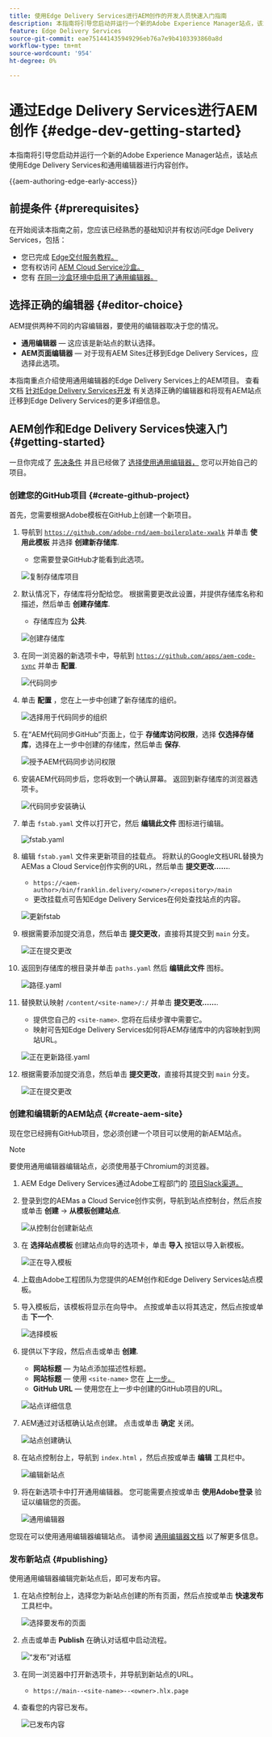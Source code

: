 ```yaml
---
title: 使用Edge Delivery Services进行AEM创作的开发人员快速入门指南
description: 本指南将引导您启动并运行一个新的Adobe Experience Manager站点，该站点使用Edge Delivery Services和通用编辑器进行内容创作
feature: Edge Delivery Services
source-git-commit: eae751441435949296eb76a7e9b4103393860a8d
workflow-type: tm+mt
source-wordcount: '954'
ht-degree: 0%

---
```



# 通过Edge Delivery Services进行AEM创作 {#edge-dev-getting-started}

本指南将引导您启动并运行一个新的Adobe Experience Manager站点，该站点使用Edge Delivery Services和通用编辑器进行内容创作。

{{aem-authoring-edge-early-access}}

## 前提条件 {#prerequisites}

在开始阅读本指南之前，您应该已经熟悉的基础知识并有权访问Edge Delivery Services，包括：

* 您已完成 [Edge交付服务教程。](/help/edge/developer/tutorial.md)
* 您有权访问 [AEM Cloud Service沙盒。](/help/implementing/cloud-manager/getting-access-to-aem-in-cloud/introduction-sandbox-programs.md)
* 您有 [在同一沙盒环境中启用了通用编辑器。](/help/implementing/universal-editor/getting-started.md)

## 选择正确的编辑器 {#editor-choice}

AEM提供两种不同的内容编辑器，要使用的编辑器取决于您的情况。

* **通用编辑器**  — 这应该是新站点的默认选择。
* **AEM页面编辑器**  — 对于现有AEM Sites迁移到Edge Delivery Services，应选择此选项。

本指南重点介绍使用通用编辑器的Edge Delivery Services上的AEM项目。 查看文档 [针对Edge Delivery Services开发](/help/edge/developing.md) 有关选择正确的编辑器和将现有AEM站点迁移到Edge Delivery Services的更多详细信息。

## AEM创作和Edge Delivery Services快速入门 {#getting-started}

一旦你完成了 [先决条件](#prerequisites) 并且已经做了 [选择使用通用编辑器，](#editor-choice) 您可以开始自己的项目。

### 创建您的GitHub项目 {#create-github-project}

首先，您需要根据Adobe模板在GitHub上创建一个新项目。

1. 导航到 [`https://github.com/adobe-rnd/aem-boilerplate-xwalk`](https://github.com/adobe-rnd/aem-boilerplate-xwalk) 并单击 **使用此模板** 并选择 **创建新存储库**.

   * 您需要登录GitHub才能看到此选项。

   ![复制存储库项目](assets/edge-dev-getting-started/use-template-project.png)

1. 默认情况下，存储库将分配给您。 根据需要更改此设置，并提供存储库名称和描述，然后单击 **创建存储库**.

   * 存储库应为 **公共**.

   ![创建存储库](assets/edge-dev-getting-started/create-repo.png)

1. 在同一浏览器的新选项卡中，导航到 [`https://github.com/apps/aem-code-sync`](https://github.com/apps/aem-code-sync) 并单击 **配置**.

   ![代码同步](assets/edge-dev-getting-started/configure-code-sync.png)

1. 单击 **配置** ，您在上一步中创建了新存储库的组织。

   ![选择用于代码同步的组织](assets/edge-dev-getting-started/code-sync-org.png)

1. 在“AEM代码同步GitHub”页面上，位于 **存储库访问权限**，选择 **仅选择存储库**，选择在上一步中创建的存储库，然后单击 **保存**.

   ![授予AEM代码同步访问权限](assets/edge-dev-getting-started/grant-code-sync-acces.png)

1. 安装AEM代码同步后，您将收到一个确认屏幕。 返回到新存储库的浏览器选项卡。

   ![代码同步安装确认](assets/edge-dev-getting-started/confirmation.png)

1. 单击 `fstab.yaml` 文件以打开它，然后 **编辑此文件** 图标进行编辑。

   ![fstab.yaml](assets/edge-dev-getting-started/fstab.png)

1. 编辑 `fstab.yaml` 文件来更新项目的挂载点。 将默认的Google文档URL替换为AEMas a Cloud Service创作实例的URL，然后单击 **提交更改……**.

   * `https://<aem-author>/bin/franklin.delivery/<owner>/<repository>/main`
   * 更改挂载点可告知Edge Delivery Services在何处查找站点的内容。

   ![更新fstab](assets/edge-dev-getting-started/fstab-update.png)

1. 根据需要添加提交消息，然后单击 **提交更改**，直接将其提交到 `main` 分支。

   ![正在提交更改](assets/edge-dev-getting-started/commit-fstab-changes.png)

1. 返回到存储库的根目录并单击 `paths.yaml` 然后 **编辑此文件** 图标。

   ![路径.yaml](assets/edge-dev-getting-started/paths.png)

1. 替换默认映射 `/content/<site-name>/:/` 并单击 **提交更改……**.

   * 提供您自己的 `<site-name>`. 您将在后续步骤中需要它。
   * 映射可告知Edge Delivery Services如何将AEM存储库中的内容映射到网站URL。

   ![正在更新路径.yaml](assets/edge-dev-getting-started/paths-update.png)

1. 根据需要添加提交消息，然后单击 **提交更改**，直接将其提交到 `main` 分支。

   ![正在提交更改](assets/edge-dev-getting-started/commit-fstab-changes.png)

### 创建和编辑新的AEM站点 {#create-aem-site}

现在您已经拥有GitHub项目，您必须创建一个项目可以使用的新AEM站点。

>[!NOTE]
>
>要使用通用编辑器编辑站点，必须使用基于Chromium的浏览器。

1. AEM Edge Delivery Services通过Adobe工程部门的 [项目Slack渠道。](/help/edge/docs/slack.md)

1. 登录到您的AEMas a Cloud Service创作实例，导航到站点控制台，然后点按或单击 **创建** -> **从模板创建站点**.

   ![从控制台创建新站点](assets/edge-dev-getting-started/create-site-console.png)

1. 在 **选择站点模板** 创建站点向导的选项卡，单击 **导入** 按钮以导入新模板。

   ![正在导入模板](assets/edge-dev-getting-started/site-templates.png)

1. 上载由Adobe工程团队为您提供的AEM创作和Edge Delivery Services站点模板。

1. 导入模板后，该模板将显示在向导中。 点按或单击以将其选定，然后点按或单击 **下一个**.

   ![选择模板](assets/edge-dev-getting-started/select-template.png)

1. 提供以下字段，然后点击或单击 **创建**.

   * **网站标题**  — 为站点添加描述性标题。
   * **网站标题**  — 使用 `<site-name>` 您在 [上一步。](#create-github-project)
   * **GitHub URL**  — 使用您在上一步中创建的GitHub项目的URL。

   ![站点详细信息](assets/edge-dev-getting-started/create-site-details.png)

1. AEM通过对话框确认站点创建。 点击或单击 **确定** 关闭。

   ![站点创建确认](assets/edge-dev-getting-started/site-creation-confirmation.png)

1. 在站点控制台上，导航到 `index.html` ，然后点按或单击 **编辑** 工具栏中。

   ![编辑新站点](assets/edge-dev-getting-started/new-site.png)

1. 将在新选项卡中打开通用编辑器。 您可能需要点按或单击 **使用Adobe登录** 验证以编辑您的页面。

   ![通用编辑器](assets/edge-dev-getting-started/universal-editor.png)

您现在可以使用通用编辑器编辑站点。 请参阅 [通用编辑器文档](/help/implementing/universal-editor/authoring.md) 以了解更多信息。

### 发布新站点 {#publishing}

使用通用编辑器编辑完新站点后，即可发布内容。

1. 在站点控制台上，选择您为新站点创建的所有页面，然后点按或单击 **快速发布** 工具栏中。

   ![选择要发布的页面](assets/edge-dev-getting-started/publishing.png)

1. 点击或单击 **Publish** 在确认对话框中启动流程。

   ![“发布”对话框](assets/edge-dev-getting-started/publish-confirmation.png)

1. 在同一浏览器中打开新选项卡，并导航到新站点的URL。

   * `https://main--<site-name>--<owner>.hlx.page`

1. 查看您的内容已发布。

   ![已发布内容](assets/edge-dev-getting-started/published-site.png)
